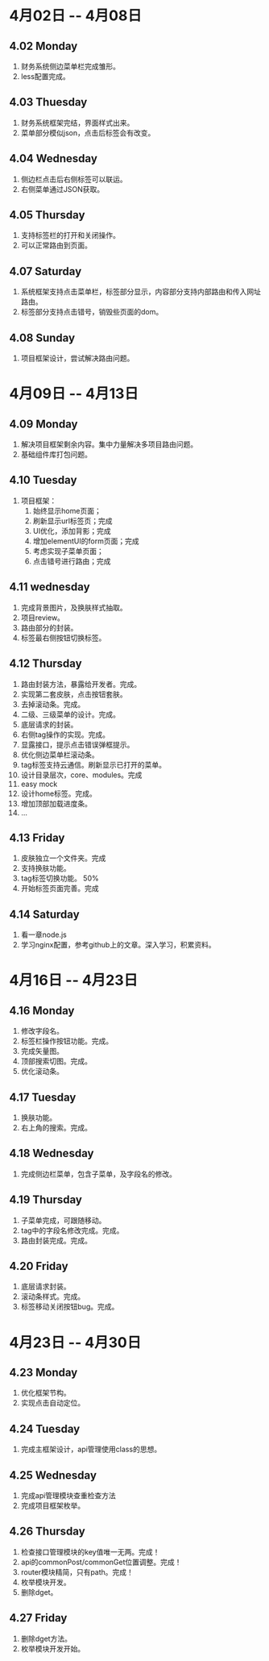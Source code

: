 # 4月02日 -- 4月08日

## 4.02 Monday
1. 财务系统侧边菜单栏完成雏形。
2. less配置完成。

## 4.03 Thuesday
1. 财务系统框架完结，界面样式出来。
2. 菜单部分模似json，点击后标签会有改变。

## 4.04 Wednesday
1. 侧边栏点击后右侧标签可以联运。
2. 右侧菜单通过JSON获取。

## 4.05 Thursday
1. 支持标签栏的打开和关闭操作。
2. 可以正常路由到页面。

## 4.07 Saturday
1. 系统框架支持点击菜单栏，标签部分显示，内容部分支持内部路由和传入网址路由。
2. 标签部分支持点击错号，销毁些页面的dom。

## 4.08 Sunday
1. 项目框架设计，尝试解决路由问题。

# 4月09日 -- 4月13日

## 4.09 Monday
1. 解决项目框架剩余内容。集中力量解决多项目路由问题。
2. 基础组件库打包问题。

## 4.10 Tuesday
1. 项目框架：  
	1) 始终显示home页面；  
	2) 刷新显示url标签页；完成  
	3) UI优化，添加背影；完成  
	4) 增加elementUI的form页面；完成  
	5) 考虑实现子菜单页面；  
	6) 点击错号进行路由；完成  

## 4.11 wednesday
1. 完成背景图片，及换肤样式抽取。
2. 项目review。
3. 路由部分的封装。
4. 标签最右侧按钮切换标签。

## 4.12 Thursday
1. 路由封装方法，暴露给开发者。完成。
2. 实现第二套皮肤，点击按钮套肤。
3. 去掉滚动条。完成。
4. 二级、三级菜单的设计。完成。
5. 底层请求的封装。
6. 右侧tag操作的实现。完成。
7. 显露接口，提示点击错误弹框提示。
8. 优化侧边菜单栏滚动条。
9. tag标签支持云通信。刷新显示已打开的菜单。
10. 设计目录层次，core、modules。完成
11. easy mock
12. 设计home标签。完成。
13. 增加顶部加载进度条。
13. ...

## 4.13 Friday
1. 皮肤独立一个文件夹。完成
2. 支持换肤功能。
3. tag标签切换功能。 50%
4. 开始标签页面完善。完成

## 4.14 Saturday
1. 看一章node.js
2. 学习nginx配置，参考github上的文章。深入学习，积累资料。


# 4月16日 -- 4月23日

## 4.16 Monday
1. 修改字段名。
2. 标签栏操作按钮功能。完成。
3. 完成矢量图。
4. 顶部搜索切图。完成。
5. 优化滚动条。

## 4.17 Tuesday
1. 换肤功能。
2. 右上角的搜索。完成。

## 4.18 Wednesday
1. 完成侧边栏菜单，包含子菜单，及字段名的修改。

## 4.19 Thursday
1. 子菜单完成，可跟随移动。
2. tag中的字段名修改完成。完成。
3. 路由封装完成。完成。

## 4.20 Friday
1. 底层请求封装。
2. 滚动条样式。完成。
3. 标签移动关闭按钮bug。完成。

# 4月23日 -- 4月30日

## 4.23 Monday
1. 优化框架节构。
2. 实现点击自动定位。

## 4.24 Tuesday
1. 完成主框架设计，api管理使用class的思想。

## 4.25 Wednesday
1. 完成api管理模块查重检查方法
2. 完成项目框架枚举。

## 4.26 Thursday
1. 检查接口管理模块的key值唯一无两。完成！
2. api的commonPost/commonGet位置调整。完成！
3. router模块精简，只有path。完成！
4. 枚举模块开发。
5. 删除dget。

## 4.27 Friday
1. 删除dget方法。
2. 枚举模块开发开始。

